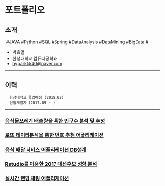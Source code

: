 # 포트폴리오


## 소개
  #JAVA #Python #SQL  #Spring #DataAnalysis #DataMining #BigData  #
* 박효열
* 한성대학교 컴퓨터공학과
* hypark5540@naver.com

- - -

## 이력
~~~
  한성대학교 졸업예정 (2018.02)
  신입개발자 (2017.09 ~ )
~~~

- - -

### [음식물쓰레기 배출량을 통한 인구수 분석 및 추정](https://github.com/Korbyer/JavaCrawler)


### [로또 데이터분석을 통한 번호 추첨 어플리케이션](https://github.com/Korbyer/MLModule)


### [음식 배달 서비스 어플리케이션 DB설계]()


### [Rstudio를 이용한 2017 대선후보 성향 분석](https://github.com/Korbyer/RModule_2017)

### [실시간 랜덤 채팅 어플리케이션](https://github.com/Korbyer/RandomChatting)

